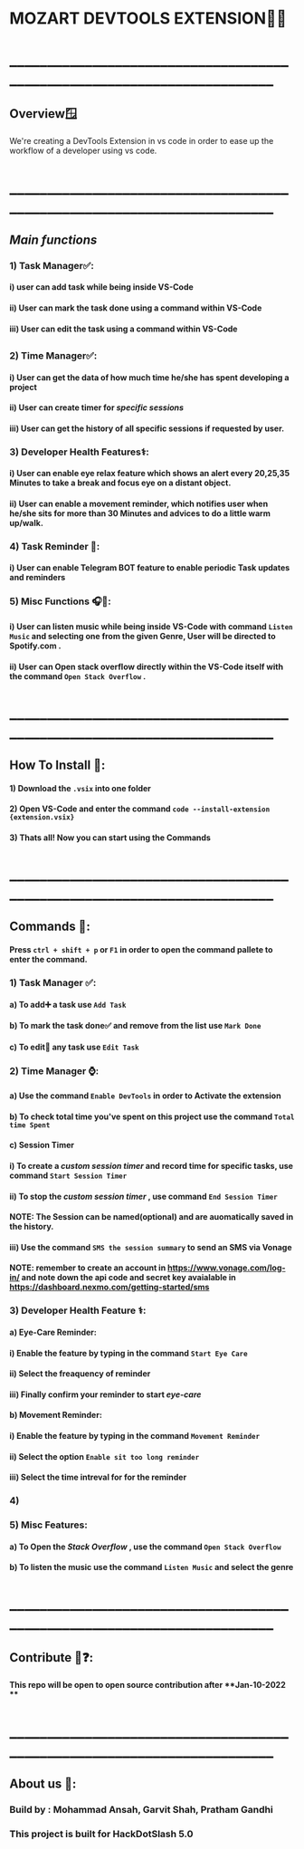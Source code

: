 # MOZART DEVTOOLS EXTENSION👨‍💻

####
# ________________________________________________________________________
## Overview🪟

####

We're creating a DevTools Extension in vs code in order to ease up the workflow of a developer using vs code.

####

# ________________________________________________________________________

## *Main functions*
### 1) Task Manager✅:
####  
####
####      i) user can add task while being inside VS-Code
####      ii) User can mark the task done using a command within VS-Code
####      iii) User can edit the task using a command within VS-Code

##                                                                                               

### 2) Time Manager✅:
####
####
####      i) User can get the data of how much time he/she has spent developing a project
####      ii) User can create __timer__ for _specific sessions_
####      iii) User can get the __history__ of all specific sessions if requested by user.
 
####                                                                      
 
### 3) Developer Health Features⚕️:
####
####
####      i) User can enable eye relax feature which shows an alert every 20,25,35 Minutes to take a break and focus eye on a distant object.
####      ii) User can enable a movement reminder, which notifies user when he/she sits for more than 30 Minutes and advices to do a little warm up/walk.


 
####                                                                                                                                              
                                                             
### 4) Task Reminder 🔔:
####
####
####      i) User can enable Telegram BOT feature to enable periodic Task updates and reminders


####                                                                 

### 5) Misc Functions 🎧🚦:
####
####
####      i) User can listen music while being inside VS-Code with command ````Listen Music```` and selecting one from the given Genre, User will be directed to Spotify.com .
####      ii) User can Open stack overflow directly within the VS-Code itself with the command ````Open Stack Overflow```` .
  

# ________________________________________________________________________                                                   
      
## How To Install 🔽:
####
####
####      1) Download the ```` .vsix ```` into one folder
####      2) Open VS-Code and enter the command ```` code --install-extension {extension.vsix} ````
####      3) Thats all! Now you can start using the Commands 

# ________________________________________________________________________                                              

## Commands 🤖:
####
####
#### Press ````ctrl + shift + p```` or ````F1```` in order to open the command pallete to enter the command. 
####
### 1) Task Manager ✅:
####    a) To add➕ a task use ````Add Task````
####    b) To mark the task done✅ and remove from the list use ````Mark Done````
####    c) To edit📝 any task use ````Edit Task````
####
### 2) Time Manager ⌚:
####   a) Use the command ````Enable DevTools```` in order to Activate the extension
####   b) To check total time you've spent on this project use the command ````Total time Spent````
####   c) Session Timer
####      i) To create a _custom session timer_ and record time for specific tasks, use command ````Start Session Timer````
####      ii) To stop the  _custom session timer_ , use command ````End Session Timer````
####           NOTE: The Session can be named(optional) and are auomatically saved in the history.
####      iii) Use the command ````SMS the session summary```` to send an SMS via Vonage 
####           NOTE: remember to create an account in https://www.vonage.com/log-in/ and note down the api code and secret key avaialable in https://dashboard.nexmo.com/getting-started/sms

####
####
### 3) Developer Health Feature ⚕️:
####
####
####   a) Eye-Care Reminder:
####
####      i) Enable the feature by typing in the command ````Start Eye Care````
####      ii) Select the freaquency of reminder
####      iii) Finally confirm your reminder to start _eye-care_
####   b) Movement Reminder:
####
####      i) Enable the feature by typing in the command ````Movement Reminder````
####      ii) Select the option ````Enable sit too long reminder````
####      iii) Select the time intreval for for the reminder
####
### 4) <to be added soon> 
####
### 5) Misc Features:
####
####
####  a) To Open the _Stack Overflow_ , use the command ````Open Stack Overflow```` 
####  b) To listen the music use the command ````Listen Music```` and select the genre
####  
####
# ________________________________________________________________________
    
    
## Contribute 🤝❓:
#### This repo will be open to open source contribution after **Jan-10-2022 **




# ________________________________________________________________________

## About us 👤:
### Build by : Mohammad Ansah, Garvit Shah, Pratham Gandhi
### This project is built for HackDotSlash 5.0
